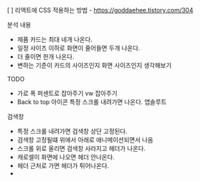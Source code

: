 [ ] 리액트에 CSS 적용하는 방법 - https://goddaehee.tistory.com/304



분석 내용
- 제품 카드는 최대 네개 나온다.
- 일정 사이즈 이하로 화면이 줄어들면 두개 나온다.
- 더 줄이면 한개 나온다.
- 변하는 기준이 카드의 사이즈인지 화면 사이즈인지 생각해보기


TODO
- 가로 폭 퍼센트로 잡아주기 vw 잡아주기
- Back to top 아이콘 특정 스크롤 내려가면 나온다. 앱솔루트

검색창
- 특정 스크롤 내려가면 검색창 상단 고정된다.
- 검색창 고정될떄 위에서 아래로 애니메이션되면서 나옴
- 스크롤 위로 올리면 검색창 사라지고 헤더가 나온다.
- 캐로셀이 화면에 나오면 헤더 안나온다.
- 헤더 근처로 가면 헤더가 튀어나온다.
- 